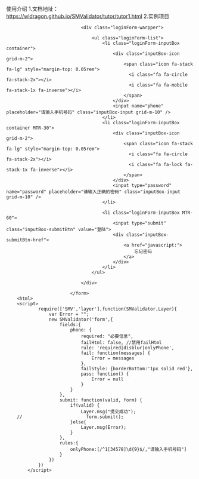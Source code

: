 使用介绍
    1.文档地址：https://wldragon.github.io/SMValidator/tutor/tutor1.html
    2.实例项目
        <html>
              <form action="" class="loginForm" id="loginForm">

                                <div class="loginForm-warpper">

                                    <ul class="loginForm-list">
                                        <li class="loginForm-inputBox container">
                                            <div class="inputBox-icon grid-m-2">
                                                <span class="icon fa-stack fa-lg" style="margin-top: 0.05rem">
                                                  <i class="fa fa-circle fa-stack-2x"></i>
                                                  <i class="fa fa-mobile fa-stack-1x fa-inverse"></i>
                                                </span>
                                            </div>
                                            <input name="phone" placeholder="请输入手机号码" class="inputBox-input grid-m-10" />
                                        </li>
                                        <li class="loginForm-inputBox container MTR-30">
                                            <div class="inputBox-icon grid-m-2">
                                                <span class="icon fa-stack fa-lg" style="margin-top: 0.05rem">
                                                  <i class="fa fa-circle fa-stack-2x"></i>
                                                  <i class="fa fa-lock fa-stack-1x fa-inverse"></i>
                                                </span>
                                            </div>
                                            <input type="password" name="password" placeholder="请输入正确的密码" class="inputBox-input grid-m-10" />
                                        </li>

                                        <li class="loginForm-inputBox MTR-60">
                                            <input type="submit" class="inputBox-submitBtn" value="登陆">
                                            <div class="inputBox-submitBtn-href">
                                                <a href="javascript:">
                                                    忘记密码
                                                </a>
                                            </div>
                                        </li>
                                    </ul>

                                </div>

                            </form>
        <html>
        <script>
                require(['SMV','layer'],function(SMValidator,Layer){
                    var Error = "";
                    new SMValidator('form',{
                        fields:{
                            phone: {
                                required: "必要信息",
                                failHtml: false, //禁用failHtml
                                rule: 'required|disblur|onlyPhone',
                                fail: function(messages) {
                                    Error = messages
                                },
                                failStyle: {borderBottom:'1px solid red'},
                                pass: function() {
                                    Error = null
                                }
                            }
                        },
                        submit: function(valid, form) {
                            if(valid) {
                                Layer.msg("提交成功");
        //                        form.submit();
                            }else{
                                Layer.msg(Error);
                            }
                        },
                        rules:{
                            onlyPhone:[/^1[34578]\d{9}$/,"请输入手机号码"]
                        }
                    })
                })
            </script>